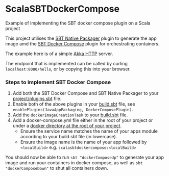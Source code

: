 # ScalaSBTDockerCompose

Example of implementing the SBT docker compose plugin on a Scala project

This project utilises the [SBT Native Packager](https://github.com/sbt/sbt-native-packager) plugin to generate the app image amd the [SBT Docker Compose](https://github.com/Tapad/sbt-docker-compose) plugin for orchestrating containers.

The example here is of a simple [Akka HTTP](https://doc.akka.io/docs/akka-http/current/introduction.html) server.

The endpoint that is implemented can be called by curling `localhost:8080/hello`, or by copying this into your browser.


### Steps to implement SBT Docker Compose

1. Add both the SBT Docker Compose and SBT Native Packager to your [project/plugins.sbt](project/plugins.sbt) file.
2. Enable both of the above plugins in your [build.sbt](build.sbt) file, see `enablePlugins(JavaAppPackaging, DockerComposePlugin)`.
3. Add the `dockerImageCreationTask` to your [build.sbt](build.sbt) file.
4. Add a docker-compose.yml file either in the root of your project or under a [docker directory at the root of your project](docker/docker-compose.yml). 
   - Ensure the service name matches the name of your apps module according to your build.sbt file (in lowercase).
   - Ensure the image name is the name of your app followed by `<localBuild>` e.g. `scalasbtdockercompose:<localBuild>`

You should now be able to run `sbt "dockerComposeUp"` to generate your app image and run your containers in docker compose, as well as `sbt "dockerComposeDown"` to shut all containers down. 

